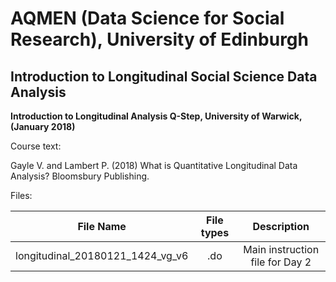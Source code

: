 # AQMEN (Data Science for Social Research), University of Edinburgh

## Introduction to Longitudinal Social Science Data Analysis

**Introduction to Longitudinal Analysis Q-Step, University of Warwick, (January 2018)**

Course text:

Gayle V. and Lambert P. (2018) What is Quantitative Longitudinal Data Analysis?
                               Bloomsbury Publishing.
                               
Files:

| File Name      | File types          | Description
| -------------------------------------|:-------------:|:-------------:|
| longitudinal_20180121_1424_vg_v6     | .do | Main instruction file for Day 2

